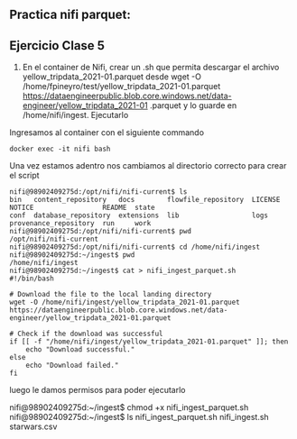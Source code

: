 ## Practica nifi parquet:

## Ejercicio Clase 5

1. En el container de Nifi, crear un .sh que permita descargar el archivo yellow_tripdata_2021-01.parquet desde 
wget -O /home/fpineyro/test/yellow_tripdata_2021-01.parquet 
https://dataengineerpublic.blob.core.windows.net/data-engineer/yellow_tripdata_2021-01 .parquet y lo guarde en /home/nifi/ingest. 
Ejecutarlo 

Ingresamos al container con el siguiente commando
```
docker exec -it nifi bash 
```
Una vez estamos adentro nos cambiamos al directorio correcto para crear el script
```
nifi@98902409275d:/opt/nifi/nifi-current$ ls
bin   content_repository   docs        flowfile_repository  LICENSE  NOTICE                 README  state
conf  database_repository  extensions  lib                  logs     provenance_repository  run     work
nifi@98902409275d:/opt/nifi/nifi-current$ pwd
/opt/nifi/nifi-current
nifi@98902409275d:/opt/nifi/nifi-current$ cd /home/nifi/ingest
nifi@98902409275d:~/ingest$ pwd
/home/nifi/ingest
nifi@98902409275d:~/ingest$ cat > nifi_ingest_parquet.sh
#!/bin/bash

# Download the file to the local landing directory
wget -O /home/nifi/ingest/yellow_tripdata_2021-01.parquet https://dataengineerpublic.blob.core.windows.net/data-engineer/yellow_tripdata_2021-01.parquet

# Check if the download was successful
if [[ -f "/home/nifi/ingest/yellow_tripdata_2021-01.parquet" ]]; then
    echo "Download successful."
else
    echo "Download failed."
fi
```
luego le damos permisos para poder ejecutarlo

nifi@98902409275d:~/ingest$ chmod +x nifi_ingest_parquet.sh
nifi@98902409275d:~/ingest$ ls
nifi_ingest_parquet.sh  nifi_ingest.sh  starwars.csv

